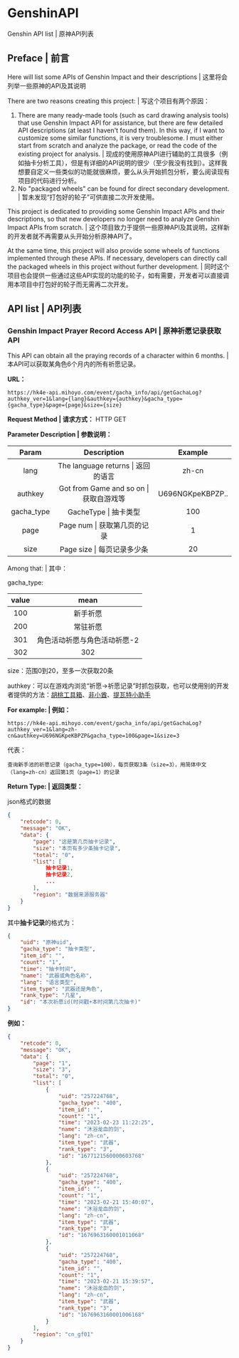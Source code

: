 <!--
 * @Author: LetMeFly
 * @Date: 2023-02-23 20:27:07
 * @LastEditors: LetMeFly
 * @LastEditTime: 2023-02-23 21:41:44
-->
# GenshinAPI

Genshin API list | 原神API列表

## Preface | 前言

Here will list some APIs of Genshin Impact and their descriptions | 这里将会列举一些原神的API及其说明

There are two reasons creating this project: | 写这个项目有两个原因：

1. There are many ready-made tools (such as card drawing analysis tools) that use Genshin Impact API for assistance, but there are few detailed API descriptions (at least I haven't found them). In this way, if I want to customize some similar functions, it is very troublesome. I must either start from scratch and analyze the package, or read the code of the existing project for analysis. | 现成的使用原神API进行辅助的工具很多（例如抽卡分析工具），但是有详细的API说明的很少（至少我没有找到）。这样我想要自定义一些类似的功能就很麻烦，要么从头开始抓包分析，要么阅读现有项目的代码进行分析。
2. No "packaged wheels" can be found for direct secondary development. | 暂未发现“打包好的轮子”可供直接二次开发使用。

This project is dedicated to providing some Genshin Impact APIs and their descriptions, so that new developers no longer need to analyze Genshin Impact APIs from scratch. | 这个项目致力于提供一些原神API及其说明，这样新的开发者就不再需要从头开始分析原神API了。

At the same time, this project will also provide some wheels of functions implemented through these APIs. If necessary, developers can directly call the packaged wheels in this project without further development. | 同时这个项目也会提供一些通过这些API实现的功能的轮子，如有需要，开发者可以直接调用本项目中打包好的轮子而无需再二次开发。

## API list | API列表

### Genshin Impact Prayer Record Access API | 原神祈愿记录获取API

This API can obtain all the praying records of a character within 6 months. | 本API可以获取某角色6个月内的所有祈愿记录。

**URL：**

```
https://hk4e-api.mihoyo.com/event/gacha_info/api/getGachaLog?authkey_ver=1&lang={lang}&authkey={authkey}&gacha_type={gacha_type}&page={page}&size={size}
```

**Request Method | 请求方式：** HTTP GET

**Parameter Description | 参数说明：**

|Param|Description|Example|
|:--:|:--:|:--:|
|lang|The language returns &#124; 返回的语言|zh-cn|
|authkey|Got from Game and so on &#124; 获取自游戏等|U696NGKpeKBPZP..|
|gacha_type|GacheType &#124; 抽卡类型|100|
|page|Page num &#124; 获取第几页的记录|1|
|size|Page size &#124; 每页记录多少条|20|

Among that: | 其中：

gacha_type:

|value|mean|
|:--:|:--:|
|100|新手祈愿|
|200|常驻祈愿|
|301|角色活动祈愿与角色活动祈愿-2|
|302|302|

size：范围0到20，至多一次获取20条

authkey：可以在游戏内浏览“祈愿->祈愿记录”时抓包获取，也可以使用别的开发者提供的方法：[胡桃工具箱](https://hut.ao/advance/Gacha-system-and-export-principal.html)、[非小酋](https://feixiaoqiu.com/rank_url_upload_init/)、[提瓦特小助手](https://mp.weixin.qq.com/s/MUA_wvb-Q-5fR_DIYO9zAA)

**For example: | 例如：**

```
https://hk4e-api.mihoyo.com/event/gacha_info/api/getGachaLog?authkey_ver=1&lang=zh-cn&authkey=U696NGKpeKBPZP&gacha_type=100&page=1&size=3
```

代表：

```
查询新手池的祈愿记录（gacha_type=100），每页获取3条（size=3），用简体中文（lang=zh-cn）返回第1页（page=1）的记录
```

**Return Type: | 返回类型：**

json格式的数据

```json
{
    "retcode": 0,
    "message": "OK",
    "data": {
        "page": "这是第几页抽卡记录",
        "size": "本页有多少条抽卡记录",
        "total": "0",
        "list": [
            抽卡记录1,
            抽卡记录2,
            ...
        ],
        "region": "数据来源服务器"
    }
}
```

其中**抽卡记录**的格式为：

```json
{
    "uid": "原神uid",
    "gacha_type": "抽卡类型",
    "item_id": "",
    "count": "1",
    "time": "抽卡时间",
    "name": "武器或角色名称",
    "lang": "语言类型",
    "item_type": "武器还是角色",
    "rank_type": "几星",
    "id": "本次祈愿id(时间戳+本时间第几次抽卡)"
}
```

**例如：**

```json
{
    "retcode": 0,
    "message": "OK",
    "data": {
        "page": "1",
        "size": "3",
        "total": "0",
        "list": [
            {
                "uid": "257224768",
                "gacha_type": "400",
                "item_id": "",
                "count": "1",
                "time": "2023-02-23 11:22:25",
                "name": "沐浴龙血的剑",
                "lang": "zh-cn",
                "item_type": "武器",
                "rank_type": "3",
                "id": "1677121560000603768"
            },
            {
                "uid": "257224768",
                "gacha_type": "400",
                "item_id": "",
                "count": "1",
                "time": "2023-02-21 15:40:07",
                "name": "沐浴龙血的剑",
                "lang": "zh-cn",
                "item_type": "武器",
                "rank_type": "3",
                "id": "1676963160001011068"
            },
            {
                "uid": "257224768",
                "gacha_type": "400",
                "item_id": "",
                "count": "1",
                "time": "2023-02-21 15:39:57",
                "name": "沐浴龙血的剑",
                "lang": "zh-cn",
                "item_type": "武器",
                "rank_type": "3",
                "id": "1676963160001006168"
            }
        ],
        "region": "cn_gf01"
    }
}
```